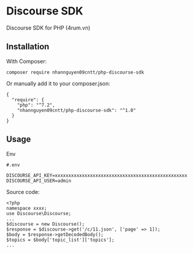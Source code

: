 # Discourse SDK

Discourse SDK for PHP (4rum.vn)

## Installation

With Composer:

```
composer require nhannguyen09cntt/php-discourse-sdk
```

Or manually add it to your composer.json:

```
{
  "require": {
    "php": "^7.2",
    "nhannguyen09cntt/php-discourse-sdk": "^1.0"
  }
}
```

## Usage
Env
```
#.env

DISCOURSE_API_KEY=xxxxxxxxxxxxxxxxxxxxxxxxxxxxxxxxxxxxxxxxxxxxxxxxx
DISCOURSE_API_USER=admin
```

Source code:
```
<?php
namespace xxxx;
use Discourse\Discourse;
...
$discourse = new Discourse();
$response = $discourse->get('/c/11.json', ['page' => 1]);
$body = $response->getDecodedBody();
$topics = $body['topic_list']['topics'];
...
```
